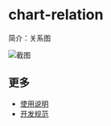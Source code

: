 # chart-relation

简介：关系图


![截图](https://img.alicdn.com/tfs/TB1My.6idfJ8KJjy0FeXXXKEXXa-1874-922.png)

## 更多

* [使用说明](http://gitlab.alibaba-inc.com/ice/notes/issues/830)
* [开发规范](http://gitlab.alibaba-inc.com/ice/notes/issues/830)
